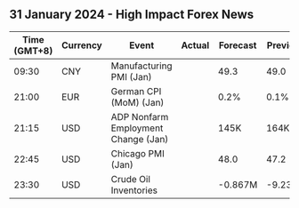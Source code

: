 ## 31 January 2024 - High Impact Forex News

| Time (GMT+8) | Currency | Event | Actual | Forecast | Previous |
|------|----------|-------|--------|----------|----------|
| 09:30 | CNY | Manufacturing PMI (Jan) |  | 49.3 | 49.0 |
| 21:00 | EUR | German CPI (MoM) (Jan) |  | 0.2% | 0.1% |
| 21:15 | USD | ADP Nonfarm Employment Change (Jan) |  | 145K | 164K |
| 22:45 | USD | Chicago PMI (Jan) |  | 48.0 | 47.2 |
| 23:30 | USD | Crude Oil Inventories |  | -0.867M | -9.233M |
